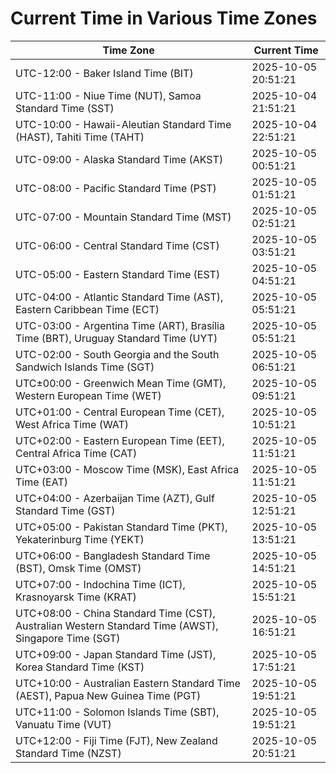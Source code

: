 # Current Time in Various Time Zones

| Time Zone | Current Time |
|-----------|--------------|
| UTC-12:00 - Baker Island Time (BIT) | 2025-10-05 20:51:21 |
| UTC-11:00 - Niue Time (NUT), Samoa Standard Time (SST) | 2025-10-04 21:51:21 |
| UTC-10:00 - Hawaii-Aleutian Standard Time (HAST), Tahiti Time (TAHT) | 2025-10-04 22:51:21 |
| UTC-09:00 - Alaska Standard Time (AKST) | 2025-10-05 00:51:21 |
| UTC-08:00 - Pacific Standard Time (PST) | 2025-10-05 01:51:21 |
| UTC-07:00 - Mountain Standard Time (MST) | 2025-10-05 02:51:21 |
| UTC-06:00 - Central Standard Time (CST) | 2025-10-05 03:51:21 |
| UTC-05:00 - Eastern Standard Time (EST) | 2025-10-05 04:51:21 |
| UTC-04:00 - Atlantic Standard Time (AST), Eastern Caribbean Time (ECT) | 2025-10-05 05:51:21 |
| UTC-03:00 - Argentina Time (ART), Brasília Time (BRT), Uruguay Standard Time (UYT) | 2025-10-05 05:51:21 |
| UTC-02:00 - South Georgia and the South Sandwich Islands Time (SGT) | 2025-10-05 06:51:21 |
| UTC±00:00 - Greenwich Mean Time (GMT), Western European Time (WET) | 2025-10-05 09:51:21 |
| UTC+01:00 - Central European Time (CET), West Africa Time (WAT) | 2025-10-05 10:51:21 |
| UTC+02:00 - Eastern European Time (EET), Central Africa Time (CAT) | 2025-10-05 11:51:21 |
| UTC+03:00 - Moscow Time (MSK), East Africa Time (EAT) | 2025-10-05 11:51:21 |
| UTC+04:00 - Azerbaijan Time (AZT), Gulf Standard Time (GST) | 2025-10-05 12:51:21 |
| UTC+05:00 - Pakistan Standard Time (PKT), Yekaterinburg Time (YEKT) | 2025-10-05 13:51:21 |
| UTC+06:00 - Bangladesh Standard Time (BST), Omsk Time (OMST) | 2025-10-05 14:51:21 |
| UTC+07:00 - Indochina Time (ICT), Krasnoyarsk Time (KRAT) | 2025-10-05 15:51:21 |
| UTC+08:00 - China Standard Time (CST), Australian Western Standard Time (AWST), Singapore Time (SGT) | 2025-10-05 16:51:21 |
| UTC+09:00 - Japan Standard Time (JST), Korea Standard Time (KST) | 2025-10-05 17:51:21 |
| UTC+10:00 - Australian Eastern Standard Time (AEST), Papua New Guinea Time (PGT) | 2025-10-05 19:51:21 |
| UTC+11:00 - Solomon Islands Time (SBT), Vanuatu Time (VUT) | 2025-10-05 19:51:21 |
| UTC+12:00 - Fiji Time (FJT), New Zealand Standard Time (NZST) | 2025-10-05 20:51:21 |
